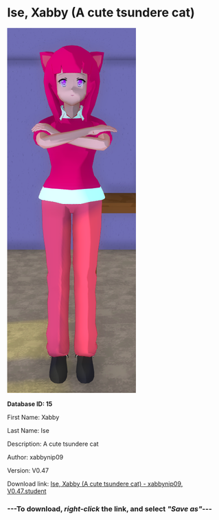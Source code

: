 # Ise, Xabby (A cute tsundere cat)

<img src="https://raw.githubusercontent.com/Arbiter1223/Daigaku-Gurashi-Custom-Students/master/Students/Files/Ise%2C%20Xabby%20(A%20cute%20tsundere%20cat).png" title="Ise, Xabby (A cute tsundere cat) - xabbynip09, V0.47">

**Database ID: 15**

First Name: Xabby

Last Name: Ise

Description: A cute tsundere cat

Author: xabbynip09

Version: V0.47

Download link: <a href="https://raw.githubusercontent.com/Arbiter1223/Daigaku-Gurashi-Custom-Students/master/Students/Files/Ise%2C%20Xabby%20(A%20cute%20tsundere%20cat)%20-%20xabbynip09%2C%20V0.47.student">Ise, Xabby (A cute tsundere cat) - xabbynip09, V0.47.student</a>

### ---**To download, _right-click_ the link, and select _"Save as"_**---
